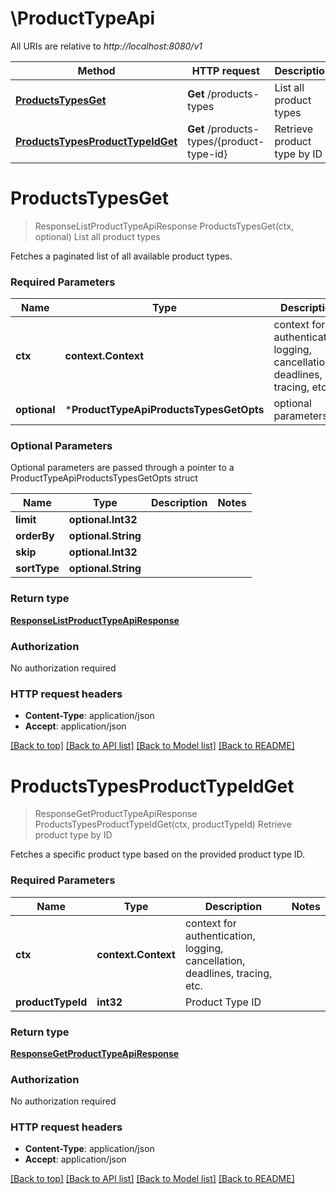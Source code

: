 # \ProductTypeApi

All URIs are relative to *http://localhost:8080/v1*

Method | HTTP request | Description
------------- | ------------- | -------------
[**ProductsTypesGet**](ProductTypeApi.md#ProductsTypesGet) | **Get** /products-types | List all product types
[**ProductsTypesProductTypeIdGet**](ProductTypeApi.md#ProductsTypesProductTypeIdGet) | **Get** /products-types/{product-type-id} | Retrieve product type by ID


# **ProductsTypesGet**
> ResponseListProductTypeApiResponse ProductsTypesGet(ctx, optional)
List all product types

Fetches a paginated list of all available product types.

### Required Parameters

Name | Type | Description  | Notes
------------- | ------------- | ------------- | -------------
 **ctx** | **context.Context** | context for authentication, logging, cancellation, deadlines, tracing, etc.
 **optional** | ***ProductTypeApiProductsTypesGetOpts** | optional parameters | nil if no parameters

### Optional Parameters
Optional parameters are passed through a pointer to a ProductTypeApiProductsTypesGetOpts struct

Name | Type | Description  | Notes
------------- | ------------- | ------------- | -------------
 **limit** | **optional.Int32**|  | 
 **orderBy** | **optional.String**|  | 
 **skip** | **optional.Int32**|  | 
 **sortType** | **optional.String**|  | 

### Return type

[**ResponseListProductTypeApiResponse**](response.ListProductTypeAPIResponse.md)

### Authorization

No authorization required

### HTTP request headers

 - **Content-Type**: application/json
 - **Accept**: application/json

[[Back to top]](#) [[Back to API list]](../README.md#documentation-for-api-endpoints) [[Back to Model list]](../README.md#documentation-for-models) [[Back to README]](../README.md)

# **ProductsTypesProductTypeIdGet**
> ResponseGetProductTypeApiResponse ProductsTypesProductTypeIdGet(ctx, productTypeId)
Retrieve product type by ID

Fetches a specific product type based on the provided product type ID.

### Required Parameters

Name | Type | Description  | Notes
------------- | ------------- | ------------- | -------------
 **ctx** | **context.Context** | context for authentication, logging, cancellation, deadlines, tracing, etc.
  **productTypeId** | **int32**| Product Type ID | 

### Return type

[**ResponseGetProductTypeApiResponse**](response.GetProductTypeAPIResponse.md)

### Authorization

No authorization required

### HTTP request headers

 - **Content-Type**: application/json
 - **Accept**: application/json

[[Back to top]](#) [[Back to API list]](../README.md#documentation-for-api-endpoints) [[Back to Model list]](../README.md#documentation-for-models) [[Back to README]](../README.md)

